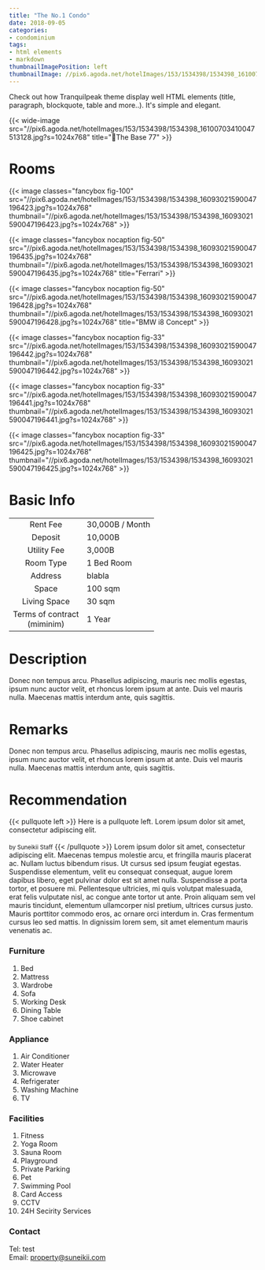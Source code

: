 ```yaml
---
title: "The No.1 Condo"
date: 2018-09-05
categories:
- condominium
tags:
- html elements
- markdown
thumbnailImagePosition: left
thumbnailImage: //pix6.agoda.net/hotelImages/153/1534398/1534398_16100703410047513128.jpg?s=1024x768
---
```


Check out how Tranquilpeak theme display well HTML elements (title, paragraph, blockquote, table and more..). It's simple and elegant.
<!--more-->

<p></p>

{{< wide-image src="//pix6.agoda.net/hotelImages/153/1534398/1534398_16100703410047513128.jpg?s=1024x768" title="The Base 77" >}}

# Rooms

<p></p>

{{< image classes="fancybox fig-100" src="//pix6.agoda.net/hotelImages/153/1534398/1534398_16093021590047196423.jpg?s=1024x768" thumbnail="//pix6.agoda.net/hotelImages/153/1534398/1534398_16093021590047196423.jpg?s=1024x768" >}}

{{< image classes="fancybox nocaption fig-50" src="//pix6.agoda.net/hotelImages/153/1534398/1534398_16093021590047196435.jpg?s=1024x768" thumbnail="//pix6.agoda.net/hotelImages/153/1534398/1534398_16093021590047196435.jpg?s=1024x768" title="Ferrari" >}}

{{< image classes="fancybox nocaption fig-50" src="//pix6.agoda.net/hotelImages/153/1534398/1534398_16093021590047196428.jpg?s=1024x768" thumbnail="//pix6.agoda.net/hotelImages/153/1534398/1534398_16093021590047196428.jpg?s=1024x768" title="BMW i8 Concept" >}}

{{< image classes="fancybox nocaption fig-33" src="//pix6.agoda.net/hotelImages/153/1534398/1534398_16093021590047196442.jpg?s=1024x768" thumbnail="//pix6.agoda.net/hotelImages/153/1534398/1534398_16093021590047196442.jpg?s=1024x768" >}}

{{< image classes="fancybox nocaption fig-33" src="//pix6.agoda.net/hotelImages/153/1534398/1534398_16093021590047196441.jpg?s=1024x768" thumbnail="//pix6.agoda.net/hotelImages/153/1534398/1534398_16093021590047196441.jpg?s=1024x768" >}}

{{< image classes="fancybox nocaption fig-33" src="//pix6.agoda.net/hotelImages/153/1534398/1534398_16093021590047196425.jpg?s=1024x768" thumbnail="//pix6.agoda.net/hotelImages/153/1534398/1534398_16093021590047196425.jpg?s=1024x768" >}}
<p></p>

# Basic Info

|  |  |
|:----------:|------------|
| Rent Fee | 30,000B / Month |
| Deposit  | 10,000B |
| Utility Fee | 3,000B |
| Room Type | 1 Bed Room |
| Address | blabla |
| Space | 100 sqm |
| Living Space | 30 sqm |
| Terms of contract<br>(miminim) | 1 Year |


<p></p>

# Description

<p></p>

Donec non tempus arcu.
Phasellus adipiscing, mauris nec mollis egestas, ipsum nunc auctor velit, et rhoncus lorem ipsum at ante. Duis vel mauris nulla. Maecenas mattis interdum ante, quis sagittis.

# Remarks

<p></p>

Donec non tempus arcu.
Phasellus adipiscing, mauris nec mollis egestas, ipsum nunc auctor velit, et rhoncus lorem ipsum at ante. Duis vel mauris nulla. Maecenas mattis interdum ante, quis sagittis.

# Recommendation

<p></p>


{{< pullquote left >}}
Here is a pullquote left. Lorem ipsum dolor sit amet, consectetur adipiscing elit. 
<br><br>
<small>by Suneikii Staff</small>
{{< /pullquote >}}
Lorem ipsum dolor sit amet, consectetur adipiscing elit. Maecenas tempus molestie arcu, et
fringilla mauris placerat ac. Nullam luctus bibendum risus. Ut cursus sed ipsum feugiat egestas. Suspendisse elementum, velit eu consequat consequat, augue lorem dapibus libero, eget pulvinar dolor est sit amet nulla. Suspendisse a porta tortor, et posuere mi. Pellentesque ultricies, mi quis volutpat malesuada, erat felis vulputate nisl, ac congue ante tortor ut ante. Proin aliquam sem vel mauris tincidunt, elementum ullamcorper nisl pretium, ultrices cursus justo. Mauris porttitor commodo eros, ac ornare orci interdum in. Cras fermentum cursus leo sed mattis. In dignissim lorem sem, sit amet elementum mauris venenatis ac.

### Furniture

1. Bed
2. Mattress
3. Wardrobe
4. Sofa
5. Working Desk
6. Dining Table
7. Shoe cabinet

### Appliance

1. Air Conditioner
2. Water Heater
3. Microwave
4. Refrigerater
5. Washing Machine
6. TV

### Facilities

1. Fitness
2. Yoga Room
3. Sauna Room
4. Playground
5. Private Parking
6. Pet
7. Swimming Pool
8. Card Access
9. CCTV
10. 24H Secirity Services

### Contact

Tel: <a>test</a><br>
Email: <a href="mailto:property@suneikii.com">property@suneikii.com</a>